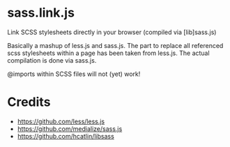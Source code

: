 sass.link.js
============

Link SCSS stylesheets directly in your browser (compiled via [lib]sass.js)

Basically a mashup of less.js and sass.js. The part to replace all referenced
scss stylesheets within a page has been taken from less.js. The actual compilation
is done via sass.js.

@imports within SCSS files will not (yet) work!

Credits
=======

- https://github.com/less/less.js
- https://github.com/medialize/sass.js
- https://github.com/hcatlin/libsass